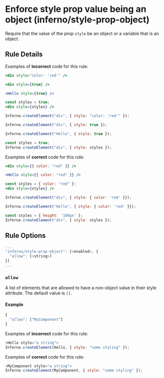 # Enforce style prop value being an object (inferno/style-prop-object)

Require that the value of the prop `style` be an object or a variable that is
an object.

## Rule Details

Examples of **incorrect** code for this rule:

```jsx
<div style="color: 'red'" />

<div style={true} />

<Hello style={true} />

const styles = true;
<div style={styles} />
```

```js
Inferno.createElement("div", { style: "color: 'red'" });

Inferno.createElement("div", { style: true });

Inferno.createElement("Hello", { style: true });

const styles = true;
Inferno.createElement("div", { style: styles });
```


Examples of **correct** code for this rule:

```jsx
<div style={{ color: "red" }} />

<Hello style={{ color: "red" }} />

const styles = { color: "red" };
<div style={styles} />
```

```js
Inferno.createElement("div", { style: { color: 'red' }});

Inferno.createElement("Hello", { style: { color: 'red' }});

const styles = { height: '100px' };
Inferno.createElement("div", { style: styles });
```
## Rule Options

```js
...
"inferno/style-prop-object": [<enabled>, {
  "allow": [<string>]
}]
...
```

### `allow`
A list of elements that are allowed to have a non-object value in their style attribute. The default value is `[]`.

#### Example
```js
{
  "allow": ["MyComponent"]
}
```
Examples of **incorrect** code for this rule:
```js
<Hello style="a string">
Inferno.createElement(Hello, { style: "some styling" });
```

Examples of **correct** code for this rule:
```js
<MyComponent style="a string">
Inferno.createElement(MyComponent, { style: "some styling" });
```
